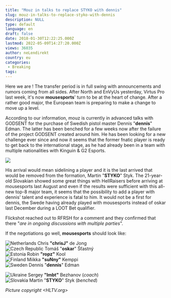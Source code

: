 ```yaml
---
title: "Mouz in talks to replace STYKO with dennis"
slug: mouz-in-talks-to-replace-styko-with-dennis
description: NULL
type: default
language: en
draft: false
date: 2018-01-30T12:22:25.000Z
lastmod: 2022-05-09T14:27:20.000Z
views: 36035
author: neLendirekt
country: eu
categories:
 - Breaking
tags:
---
```

Here we are ! The transfer period is in full swing with announcements and rumors coming from all sides. After North and EnVyUs yesterday, Virtus Pro last week, it's now **mousesports**' turn to be at the heart of change. After a rather good major, the European team is preparing to make a change to move up a level.

According to our information, mouz is currently in advanced talks with GODSENT for the purchase of Swedish pistol master Dennis "**dennis**" Edman. The latter has been benched for a few weeks now after the failure of the project GODSENT created around him. He has been looking for a new challenge ever since and now it seems that the former fnatic player is ready to get back to the international stage, as he had already been in a team with multiple nationalities with Kinguin & G2 Esports.

![](https://flickshot-ue.s3.eu-west-2.amazonaws.com/flickshot/article/5a7055078750b/images/Rb7KDpDuSWP2Lln6rpLqryOeUFcIGobiFISUxyXA.jpeg)

His arrival would mean sidelining a player and it is the last arrived that would be removed from the formation, Martin "**STYKO**" Styk. The 21-year-old Slovakian showed some great things with HellRaisers before arriving at mousesports last August and even if the results were sufficient with this all-new top-8 major team, it seems that the possibility to add a player with dennis' talent and experience is fatal to him. It would not be a first for dennis, the Swede having already played with mousesports instead of oskar last December during a LOOT Bet qualifier.

Flickshot reached out to RFRSH for a comment and they confirmed that there "_are in ongoing discussions with multiple parties_".

If the negotiations go well, **mousesports** should look like:

![Netherlands](/images/countries/nl.svg)⁠ Chris **"chrisJ"** de Jong  
![Czech Republic](/images/countries/cz.svg)⁠ ⁠Tomáš "**oskar**" Šťastný  
![Estonia](/images/countries/ee.svg)⁠ Robin **"ropz"** Kool  
![Finland](/images/countries/fi.svg)⁠ Miikka **"suNny"** Kemppi  
![Sweden](/images/countries/se.svg)⁠ Dennis "**dennis**" Edman

![Ukraine](/images/countries/ua.svg)⁠ Sergey **"lmbt"** Bezhanov (_coach_)  
![Slovakia](/images/countries/sk.svg)⁠ Martin "**STYKO**" Styk (_benched_)

_Picture copyright <HLTV.org>_
